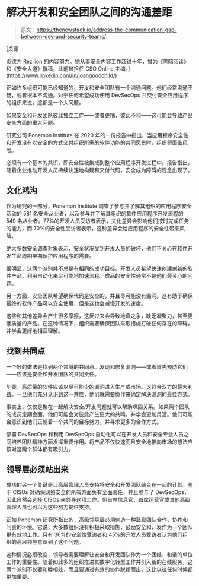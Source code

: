 # 解决开发和安全团队之间的沟通差距

> 原文：<https://thenewstack.io/address-the-communication-gap-between-dev-and-security-teams/>

[](https://www.linkedin.com/in/joangoodchild/)

 [贞德

贞德为 Rezilion 的内容努力。她从事安全内容工作超过十年，曾为《黑暗阅读》和《安全大道》撰稿，此前曾担任 CSO Online 主编。](https://www.linkedin.com/in/joangoodchild/) [](https://www.linkedin.com/in/joangoodchild/)

正如许多组织可能已经知道的，开发和安全团队有一个沟通问题。他们经常沟通不畅，或者根本不沟通。对于任何希望成功使用 DevSecOps 并交付安全应用程序的组织来说，这都是一个大问题。

如果安全和开发团队彼此独立工作——或者更糟，彼此不和——这可能会导致产品安全方面的重大问题。

研究公司 Ponemon Institute 在 2020 年的一份报告中指出，当应用程序安全性和开发没有以安全的方式交付组织所需的软件功能的共同愿景时，组织将面临风险。

必须有一个基本的共识，即安全性被集成到整个应用程序开发过程中。报告指出，随着企业推动开发人员持续快速地构建和交付代码，安全成为障碍的观念出现了。

## 文化鸿沟

作为研究的一部分，Ponemon Institute 调查了参与并了解其组织的应用程序安全活动的 581 名安全从业者，以及参与并了解其组织的软件应用程序开发流程的 549 名从业者。77%的开发人员受访者表示，文化差异会影响他们按时完成任务的能力，而 70%的安全性受访者表示，这种差异会给应用程序的安全性带来风险。

绝大多数安全调查对象表示，安全状况受到开发人员的破坏，他们不关心在软件开发生命周期早期保护应用程序的需要。

很明显，这两个派别并不总是有相同的成功目标。开发人员希望快速创建创新的软件产品，利用自动化来尽可能地加速流程。成品的安全性通常不是他们最关心的问题。

另一方面，安全团队希望确保代码是安全的，并且尽可能没有漏洞。这有助于确保最终的软件产品可以安全使用，但是这也会减慢开发的速度。

这些和其他差异会产生很多摩擦，这反过来会导致地盘之争，缺乏凝聚力，甚至更低质量的产品。在这种情况下，组织需要确保团队采取措施打破任何存在的障碍，并学会更好地相互理解。

## 找到共同点

一个好的做法是找到两个领域的共同点。发现和修复漏洞——或者首先预防它们——应该是安全和开发团队的共同责任。

毕竟，高质量的软件应该以尽可能少的漏洞进入生产或市场。这符合双方的最大利益。一旦他们充分认识到这一共性，他们就需要协作来确定解决漏洞的最佳方式。

事实上，仅仅是聚在一起解决安全/开发问题就可以帮助巩固关系。如果两个团队的成员定期会面，他们可能会对彼此产生更大的共鸣，并学会更加灵活。他们可能会意识到他们正朝着一个共同的目标努力，并寻求更多的合作方式。

部署 DevSecOps 和利用 DevSecOps 自动化可以在开发人员和安全专业人员之间培养团队精神方面发挥重要作用。将产品不仅快速而且安全地推向市场的想法应该对这两个群体都有吸引力。

## 领导层必须站出来

成功的另一个关键是让高层管理人员支持将安全和开发团队结合在一起的计划。鉴于 CISOs 对确保网络安全的所有方面负有全面责任，并且参与了 DevSecOps，因此自然会选择 CISOs 来领导这项工作。但首席信息官、首席运营官或其他高级管理人员也可以为这些努力提供支持。

正如 Ponemon 研究所指出的，高级领导层必须创造一种鼓励团队合作、协作和问责的环境。它说，大多数组织没有积极采取措施，鼓励安全和开发作为一个团队更有效地工作。只有 36%的安全性受访者和 45%的开发人员受访者认为他们组织的高层领导意识到了这个问题。

这种情况必须改变，领导者需要理解让安全和开发团队作为一个团结、和谐的单位工作的重要性。随着如此多的组织推进其数字化转型工作并引入新的在线服务，这两个派别不仅要和睦相处，而且要通过有效的协作脱颖而出，这比以往任何时候都更加重要。

<svg xmlns:xlink="http://www.w3.org/1999/xlink" viewBox="0 0 68 31" version="1.1"><title>Group</title> <desc>Created with Sketch.</desc></svg>